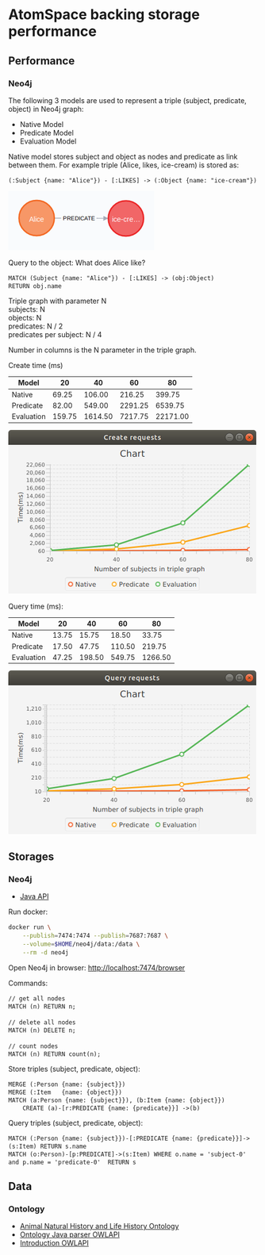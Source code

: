 # AtomSpace backing storage performance

## Performance

### Neo4j

The following 3 models are used to represent a triple (subject, predicate, object) in Neo4j graph:
* Native Model
* Predicate Model
* Evaluation Model

Native model stores subject and object as nodes and predicate as link between them.
For example triple (Alice, likes, ice-cream) is stored as:
```cypher
(:Subject {name: "Alice"}) - [:LIKES] -> (:Object {name: "ice-cream"})
```
![Native graph](docs/images/native_graph.png)

Query to the object: What does Alice like?
```cypher
MATCH (Subject {name: "Alice"}) - [:LIKES] -> (obj:Object)
RETURN obj.name
```

Triple graph with parameter N  
subjects: N  
objects: N  
predicates: N / 2  
predicates per subject: N / 4


Number in columns is the N parameter in the triple graph.

Create time (ms)

|Model     |  20   |  40   | 60    | 80     |
|----------|-------|-------|-------|--------|
|Native    |69.25  |106.00 |216.25 |399.75  |
|Predicate |82.00  |549.00 |2291.25|6539.75 |
|Evaluation|159.75 |1614.50|7217.75|22171.00|

![Create requests](docs/images/time_create.png)

Query time (ms):

|Model     |  20  |  40  | 60   | 80    |
|----------|------|------|------|-------|
|Native    |13.75 |15.75 |18.50 |33.75  |
|Predicate |17.50 |47.75 |110.50|219.75 |
|Evaluation|47.25 |198.50|549.75|1266.50|

![Query requests](docs/images/time_query.png)

## Storages

### Neo4j

* [Java API](https://neo4j.com/docs/api/java-driver/current)

Run docker:
```bash
docker run \
    --publish=7474:7474 --publish=7687:7687 \
    --volume=$HOME/neo4j/data:/data \
    --rm -d neo4j
```

Open Neo4j in browser: [http://localhost:7474/browser](http://localhost:7474/browser)

Commands:
```cypher
// get all nodes
MATCH (n) RETURN n;

// delete all nodes
MATCH (n) DELETE n;

// count nodes
MATCH (n) RETURN count(n);
```

Store triples (subject, predicate, object):
```cypher
MERGE (:Person {name: {subject}})
MERGE (:Item   {name: {object}})
MATCH (a:Person {name: {subject}}), (b:Item {name: {object}})
    CREATE (a)-[r:PREDICATE {name: {predicate}}] ->(b)
```

Query triples (subject, predicate, object):
```cypher
MATCH (:Person {name: {subject}})-[:PREDICATE {name: {predicate}}]->(s:Item) RETURN s.name
MATCH (o:Person)-[p:PREDICATE]->(s:Item) WHERE o.name = 'subject-0' and p.name = 'predicate-0'  RETURN s

```

## Data

### Ontology
* [Animal Natural History and Life History Ontology](http://aber-owl.net/ontology/ADW/)
* [Ontology Java parser OWLAPI](https://github.com/owlcs/owlapi/)
* [Introduction OWLAPI](http://syllabus.cs.manchester.ac.uk/pgt/2017/COMP62342/introduction-owl-api-msc.pdf)
